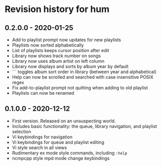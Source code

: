 
# Revision history for hum

## 0.2.0.0 - 2020-01-25

-   Add to playlist prompt now updates for new playlists
-   Playlists now sorted alphabetically
-   List of playlists keeps cursor position after edit
-   Library now shows track number on songs
-   Library now uses album artist on left column
-   Library now displays and sorts by album year by default
-   `\`` toggles album sort order in library (between year and alphabetical)
-   Help can now be scrolled and searched with case insensitive POSIX regex
-   Fix add-to-playlist prompt not quitting when adding to old playlist
-   Playlists can now be renamed


## 0.1.0.0 - 2020-12-12

-   First version. Released on an unsuspecting world.
-   Includes basic functionality: the queue, library navigation, and playlist selection
-   Vi keybindings for navigation
-   Vi keybindings for queue and playlist editing
-   Vi style search in all views 
-   Rudimentary ex mode style commands, including `:help`
-   ncmpcpp style mpd mode change keybindings

